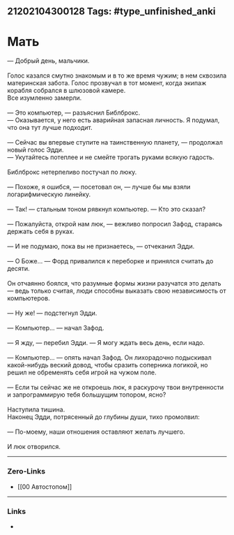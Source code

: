 21202104300128
Tags: #type_unfinished_anki
---
# Мать

— Добрый день, мальчики.<br><br>Голос казался смутно знакомым и в то же время чужим; в нем сквозила материнская забота. Голос прозвучал в тот момент, когда экипаж корабля собрался в шлюзовой камере.<br>Все изумленно замерли.<br><br>— Это компьютер, — разъяснил Библброкс. <br>— Оказывается, у него есть аварийная запасная личность. Я подумал, что она тут лучше подходит.<br><br>— Сейчас вы впервые ступите на таинственную планету, — продолжал новый голос Эдди. <br>— Укутайтесь потеплее и не смейте трогать руками всякую гадость.<br><br>Библброкс нетерпеливо постучал по люку.<br><br>— Похоже, я ошибся, — посетовал он, — лучше бы мы взяли логарифмическую линейку.<br><br>— Так! — стальным тоном рявкнул компьютер. — Кто это сказал?<br><br>— Пожалуйста, открой нам люк, — вежливо попросил Зафод, стараясь держать себя в руках.<br><br>— И не подумаю, пока вы не признаетесь, — отчеканил Эдди.<br><br>— О Боже… — Форд привалился к переборке и принялся считать до десяти.<br><br>Он отчаянно боялся, что разумные формы жизни разучатся это делать — ведь только считая, люди способны выказать свою независимость от компьютеров.<br><br>— Ну же! — подстегнул Эдди.<br><br>— Компьютер… — начал Зафод.<br><br>— Я жду, — перебил Эдди. — Я могу ждать весь день, если надо.<br><br>— Компьютер… — опять начал Зафод. Он лихорадочно подыскивал какой-нибудь веский довод, чтобы сразить соперника логикой, но решил не обременять себя игрой на чужом поле. <br><br>— Если ты сейчас же не откроешь люк, я раскурочу твои внутренности и запрограммирую тебя большущим топором, ясно?<br><br>Наступила тишина.<br>Наконец Эдди, потрясенный до глубины души, тихо промолвил:<br><br>— По-моему, наши отношения оставляют желать лучшего.<br><br>И люк отворился.

---
### Zero-Links
- [[00 Автостопом]]
---
### Links
-